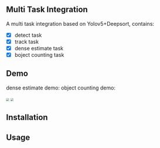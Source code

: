 ## Multi Task Integration
A multi task integration based on Yolov5+Deepsort, contains:

- [x] detect task
- [x] track task
- [x] dense estimate task
- [x] boject counting task

## Demo

dense estimate demo:                      object counting demo:

<img src="demo/dense.gif" style="zoom: 50%;" />   <img src="demo/counter.gif" style="zoom: 50%;" />

## Installation



## Usage

